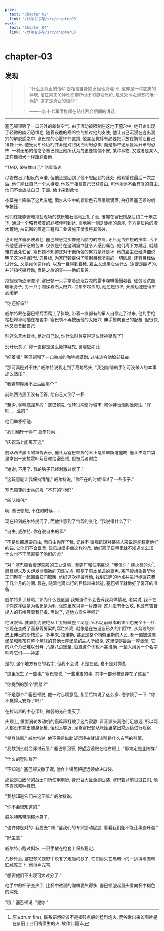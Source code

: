 ```yaml
---
prev:
  text: 'Chapter 02'
  link: '/伏尔甘永存/src/chapter03'
next:
  text: 'Chapter 04'
  link: '/伏尔甘永存/src/chapter05'
---
```


# chapter-03

## 发现

> > "什么是真正的信仰 是相信自身缺乏经验真理 不, 信仰是一种意志的体现, 是在真正的神性面前所付出的忠诚代价, 是免受神之愤怒的唯一保护. 这才是真正的信仰."
>
> > ——一名十七军团牧师在结社密会期间的讲话

--------

塞巴顿深吸了一口洞外的新鲜空气. 由于活动被限制在这地下墓穴中, 他开始出现了轻微的幽闭恐惧症, 随着夜晚的寒冷空气掠过他的皮肤, 他让自己沉浸在逃出洞穴的解脱感之中. 塞巴顿的心脏怦怦直跳, 他甚至觉得有必要把手放在胸前让自己镇静下来. 他先前所经历的并非是对封闭空间的恐惧, 而是那种逐渐蔓延开来的恐怖. 一种无形的信念令塞巴顿比他所认为的更要惴惴不安, 某种事物, 又或者是某人, 正在像猎犬一样跟踪着他.

"TMD, 保持住自己." 他责备道.

尽管做出了相反的承诺, 但他还是回到了他不想回到的此处. 他希望在最后一次之后, 他们能让自己一个人待着. 他敢于相信自己已获自由, 可他永远不会有真的自由, 他们不会放过自己. 于是, 他才来到此地.

夜幕完全降临了这片废墟, 雨水从空中的青紫色云层缓缓滴落, 拍打着塞巴顿的帆布帐篷.

他们在能够俯瞰挖掘现场的狭长岩石高地上扎了营, 废墟在塞巴顿身后约二十米之下, 通过一个略有坡度的斜坡便可到达. 高地另一侧是陡峭的悬崖, 下方是灰色的灌木荒地, 拉诺斯的管道工程和工业设施正慢慢将其侵蚀.

也正是疼痛驱使着他. 塞巴顿感觉那像是后脑勺的疼痛, 牙后无法抓挠的瘙痒, 舌下令他感到干呕的苦味. 仅仅是待在这洞窟中就令人感到痛苦. 他们离下方越近, 就越难在此处驻留. 塞巴顿不知道这对于他所做的努力是好是坏. 他的雇主已经详细说明了这次挖掘行动的目标, 为塞巴顿提供了辨别目标所需的一切信息, 还有目标做过什么, 又是如何运作的, 以及一旦得到目标, 雇主又想用它做什么. 这便是最坏的, 并非指挖掘行动, 而是之后的事——他的任务.

挖掘现场逐渐变冷, 塞巴顿一只手拿着逐渐变凉的雷卡咖啡慢慢喝着, 徒劳地试图暖暖身子, 另一只手则揉着右太阳穴. 但那不起作用, 他还是很冷, 头痛也还是得不到缓解.

"你还好吗?"

威尔特跟在塞巴顿后面爬上了斜坡, 带着一直都有的军人自信走了过来, 他的手枪松松垮垮地插在枪套中. 塞巴顿不再按压他的太阳穴, 伸手摸向自己的配枪, 但很快, 他又责备起自己.

别这么草木皆兵, 他对自己说, 你什么时候变得这么疑神疑鬼了?

别开玩笑了, 你一直都是这么疑神疑鬼, 这理应如此.

"好着呢." 塞巴顿喝了一口微咸的咖啡撒谎到, 这味道令他脸部扭曲.

"那可真是对不住," 威尔特说着走到了高地尽头, "我泡咖啡的手艺可没杀人的本事那么熟练."

"我希望你用不上后面那个."

前路西法黑卫没有回答, 给自己又倒了一杯.

"至少, 咖啡还是热的." 塞巴顿说, 他转过来面对城市, 威尔特也走到他旁边. "好吧……温的."

他们举杯相碰.

"我们碰杯干嘛?" 威尔特问.

"庆祝马上能离开这."

前路西法黑卫的神情表示, 他认为塞巴顿指的不止是拉诺斯这座城. 他从夹克口袋里拿出一支拉霍叶烟卷递给塞巴顿, 但被后者谢绝.

"谢谢, 不用了. 我的脑子已经刺激过度了."

"这玩意能让我保持清醒," 威尔特说, "你不在的时候错过了一些乐子."

塞巴顿转向士兵的脸. "不在的时候?"

"部队福利."

啊, 塞巴顿想, 不在的时候……

现在轮到威尔特提问了, 而他注意到了气氛的变化, "我说错什么了?"

"自由, 威尔特. 你在说自由的事."

"不是谁都想要自由, 而自由抛弃了我, 记得不 循规蹈矩对某些人来说是能稳定他们的锚, 让他们不会乱漂. 我见过很多像这样的兵, 他们离了日程表就不知道怎么活, 什么也不干简直要了他们的命."

"对," 塞巴顿看着迷宫般的工业设施、制造厂和住宅区说, "我信你." 烧火桶的火[^1]、厨具架以及火炉发出细微的闪烁光点, 照亮了原本单调的景色. 塞巴顿想象着契约工们聚在一起围着它们取暖. 组织这次挖掘行动, 找到正确的地点并进行挖掘花费了几个月的时间. 现在, 随着他离此行的目标越来越近, 塞巴顿早就做好了离开的准备.

威尔特耸了耸肩, "那为什么是这里 我知道你不会告诉我具体情况, 老实说, 我不在乎你这样做是为名还是为利, 但这里就只是一片废墟. 这儿没有什么坟, 也没有吉普提人的石棺等着我们撬. 再说了, 这地方有名字吗?"

他没说错. 就算能方便地从上方俯瞰整个废墟, 它和之前原本的堡垒也完全不一样. 它现在变成了高悬着房梁的腐烂外壳, 就像是在被遗忘已久的门厅中, 从烧毁的外皮上伸出的断枝幼芽. 多年来, 拉诺斯, 甚至是整个特劳里斯的人民, 都一直被这座堡垒和散布在整个星球的其他七座堡垒的主人所奴役. 这里便是最后一座堡垒, 它的八个角已难以分辨. 八座八边堡垒, 就连这个词也不甚准确. 一些人用另一个名字称呼它们——神庙.

是的, 这个地方有它的名字, 但我不会说. 不是在这, 也不是对你说.

"这里发生了一些事," 塞巴顿说, "一些重要的事, 其中一部分被遗弃在了这里."

"你提到的那个'武器'?"

"不是那个." 塞巴顿说, 他一时心烦意乱, 甚至后悔说了这么多. 他停顿了一下, "你不觉得太安静了吗?"

在拉诺斯的中心深处, 微弱的光芒熄灭了.

头顶上, 重型涡轮发动机的轰鸣声打破了这片寂静. 声音源头离他们足够远, 所以两人都没有拿出随身配枪, 但也足够近, 足够塞巴顿从帐篷里拿出望远镜进行观察.

"是登陆器." 威尔特说, 他不需要借助望远镜来就知道那是什么东西的引擎.

"我数到三就会穿过云层." 塞巴顿回答, 把望远镜贴在他右眼上. "那肯定是登陆群."

"什么的登陆群?"

"不知道." 塞巴顿又撒了谎, 他合上镜筒把望远镜放进口袋.

那些是由致命的战士们所使用炮艇, 身形巨大且全副武装. 塞巴顿以前见过它们, 他不喜欢那种经历.

"我想知道它们来这干嘛." 威尔特说.

"你不会想知道的."

威尔特略带阴郁地笑了.

"也许你是对的. 我要去" 踢 "醒我们的专家挪动屁股. 看看我们能不能让事态升温."

"好主意."

威尔特小跑过斜坡, 一只手放在枪套上保持稳定.

几秒钟后, 塞巴顿的视野中没有了炮艇的影子, 它们消失在黑暗中的一排排烟囱和贮藏库之下, 他低声咒骂.

"想要他们不出现可太过分了."

他手中的杯子变热了, 比杯中微温的咖啡要热得多, 塞巴顿皱起眉头看向杯中褐色的深处.

"哦," 塞巴顿说, "是你."

[^1]: 原文drum fires, 联系语境应该不是指鼓点般的猛烈炮火, 而谷歌出来的图片是在废旧工业用桶里生的火, 故作此翻译.
